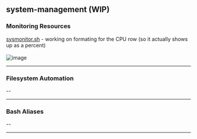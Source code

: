 ## system-management (WIP)
### Monitoring Resources
[sysmonitor.sh](sysmonitor.sh) - working on formating for the CPU row (so it actually shows up as a percent)<br><br>
![image](https://github.com/pwnedbyisa/system-management/assets/138353745/50cc7a0d-f402-4200-bf0a-ec90d5e0c440)

___
### Filesystem Automation
-- 
___
### Bash Aliases
--
___
